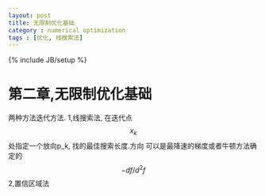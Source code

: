 ```yaml
---
layout: post
title: 无限制优化基础
category : numerical optimization
tags : [优化, 线搜索法]
---
```

{% include JB/setup %}

# 第二章,无限制优化基础
两种方法迭代方法.
1,线搜索法, 在迭代点 $$ x_k $$ 处指定一个放向p_k, 找的最佳搜索长度.方向 可以是最降速的梯度或者牛顿方法确定的 $$ -df/d^2f $$
2,置信区域法
